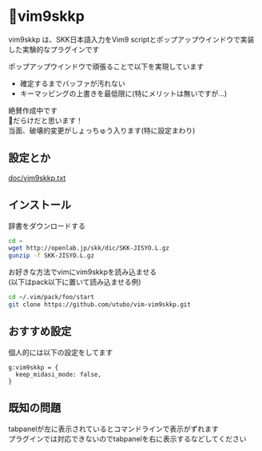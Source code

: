 # 🧩vim9skkp
vim9skkp は、SKK日本語入力をVim9 scriptとポップアップウインドウで実装した実験的なプラグインです

ポップアップウインドウで頑張ることで以下を実現しています

- 確定するまでバッファが汚れない
- キーマッピングの上書きを最低限に(特にメリットは無いですが…)

絶賛作成中です  
🐞だらけだと思います！  
当面、破壊的変更がしょっちゅう入ります(特に設定まわり)

## 設定とか

[doc/vim9skkp.txt](doc/vim9skkp.txt)

## インストール

辞書をダウンロードする
```bash
cd ~
wget http://openlab.jp/skk/dic/SKK-JISYO.L.gz
gunzip -f SKK-JISYO.L.gz
```

お好きな方法でvimにvim9skkpを読み込ませる  
(以下はpack以下に置いて読み込ませる例)
```bash
cd ~/.vim/pack/foo/start
git clone https://github.com/utubo/vim-vim9skkp.git
```

## おすすめ設定

個人的には以下の設定をしてます

```vimscript
g:vim9skkp = {
  keep_midasi_mode: false,
}
```

## 既知の問題

tabpanelが左に表示されているとコマンドラインで表示がずれます  
プラグインでは対応できないのでtabpanelを右に表示するなどしてください


